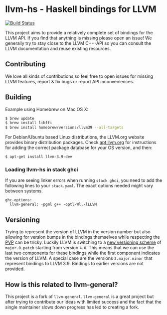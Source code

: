 # llvm-hs - Haskell bindings for LLVM

[![Build Status](https://travis-ci.org/llvm-hs/llvm-hs.svg?branch=llvm-4)](https://travis-ci.org/llvm-hs/llvm-hs)

This project aims to provide a relatively complete set of bindings for
the LLVM API. If you find that anything is missing please open an
issue! We generally try to stay close to the LLVM C++-API so you can
consult the LLVM documentation and reuse existing resources.

## Contributing

We love all kinds of contributions so feel free to open issues for
missing LLVM features, report & fix bugs or report API
inconveniences.

## Building

Example using Homebrew on Mac OS X:

```bash
$ brew update
$ brew install libffi
$ brew install homebrew/versions/llvm39 --all-targets
```

For Debian/Ubuntu based Linux distributions, the LLVM.org website provides
binary distribution packages. Check [apt.llvm.org](apt.llvm.org) for
instructions for adding the correct package database for your OS version, and
then:

```bash
$ apt-get install llvm-3.9-dev
```

### Loading llvm-hs in stack ghci

If you are seeing linker errors when running `stack ghci`, you need to
add the following lines to your `stack.yaml`. The exact options needed
might vary between systems.

```
ghc-options:
  llvm-general: -pgml g++ -optl-Wl,-lLLVM
```

## Versioning

Trying to represent the version of LLVM in the version number but also
allowing for version bumps in the bindings themselves while respecting
the [PVP](http://pvp.haskell.org/) can be tricky. Luckily LLVM is
switching to a
[new versioning scheme](http://blog.llvm.org/2016/12/llvms-new-versioning-scheme.html)
of `major.0.patch` starting from version `4.0`. This means that we can
use the last two components for these bindings while the first
component indicates the version of LLVM. A special case are the
versions `3.major.minor` that represent bindings to LLVM 3.9. Bindings
to earlier versions are not provided.

## How is this related to llvm-general?

This project is a fork of `llvm-general`. `llvm-general` is a great
project but after trying to contribute our ideas with limited success
and the fact that the single maintainer slows down progress has led to
creating a fork.
